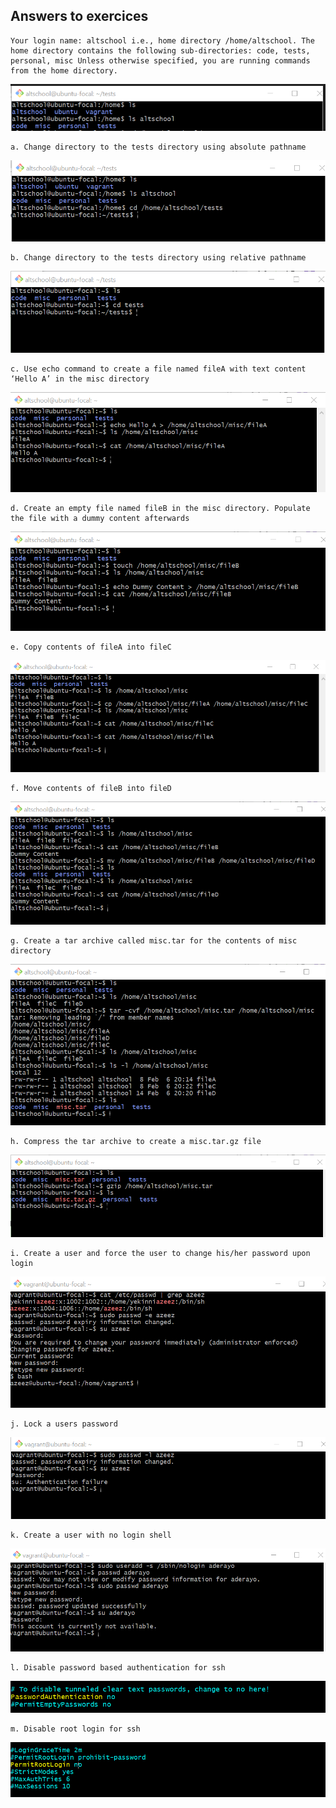 ## Answers to exercices

    Your login name: altschool i.e., home directory /home/altschool. The home directory contains the following sub-directories: code, tests, personal, misc Unless otherwise specified, you are running commands from the home directory.

![init](./screenshots/init.png)


    a. Change directory to the tests directory using absolute pathname

![a](./screenshots/a.png)

    b. Change directory to the tests directory using relative pathname

![b](./screenshots/b.png)

    c. Use echo command to create a file named fileA with text content ‘Hello A’ in the misc directory

![c](./screenshots/c.png)

    d. Create an empty file named fileB in the misc directory. Populate the file with a dummy content afterwards

![d](./screenshots/d.png)

    e. Copy contents of fileA into fileC

![e](./screenshots/e.png)

    f. Move contents of fileB into fileD

![f](./screenshots/f.png)

    g. Create a tar archive called misc.tar for the contents of misc directory

![g](./screenshots/g.png)

    h. Compress the tar archive to create a misc.tar.gz file

![h](./screenshots/h.png)

    i. Create a user and force the user to change his/her password upon login

![i](./screenshots/i.png)


    j. Lock a users password

![j](./screenshots/j.png)

    k. Create a user with no login shell

![k](./screenshots/k.png)

    l. Disable password based authentication for ssh

![l](./screenshots/l.png)

    m. Disable root login for ssh

![m](./screenshots/m.png)

